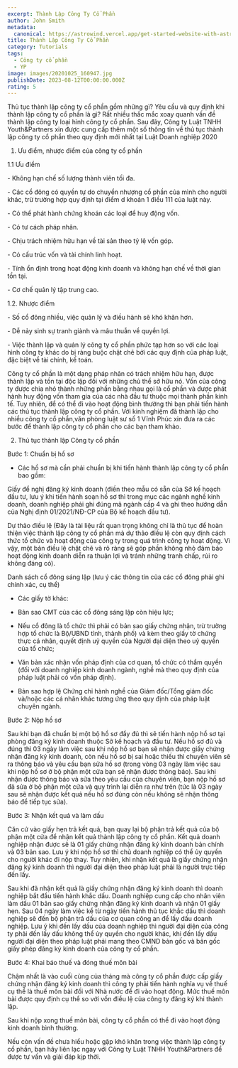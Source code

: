 ```yaml
---
excerpt: Thành Lập Công Ty Cổ Phần
author: John Smith
metadata:
  canonical: https://astrowind.vercel.app/get-started-website-with-astro-tailwind-css
title: Thành Lập Công Ty Cổ Phần
category: Tutorials
tags:
  - Công ty cổ phần
  - YP
image: images/20201025_160947.jpg
publishDate: 2023-08-12T00:00:00.000Z
rating: 5
---
```

Thủ tục thành lập công ty cổ phần gồm những gì? Yêu cầu và quy định khi thành lập công ty cổ phần là gì? Rất nhiều thắc mắc xoay quanh vấn đề thành lập công ty loại hình công ty cổ phần. Sau đây, Công ty Luật TNHH Youth&Partners xin được cung cấp thêm một số thông tin về thủ tục thành lập công ty cổ phần theo quy định mới nhất tại Luật Doanh nghiệp 2020



1. Ưu điểm, nhược điểm của công ty cổ phần

1.1 Ưu điểm

\- Không hạn chế số lượng thành viên tối đa.



\- Các cổ đông có quyền tự do chuyển nhượng cổ phần của mình cho người khác, trừ trường hợp quy định tại điểm d khoản 1 điều 111 của luật này.



\- Có thể phát hành chứng khoán các loại để huy động vốn.

\- Có tư cách pháp nhân.

\- Chịu trách nhiệm hữu hạn về tài sản theo tỷ lệ vốn góp.

\- Có cấu trúc vốn và tài chính linh hoạt.

\- Tính ổn định trong hoạt động kinh doanh và không hạn chế về thời gian tồn tại.

\- Cơ chế quản lý tập trung cao.



 1.2. Nhược điểm

\- Số cổ đông nhiều, việc quản lý và điều hành sẽ khó khăn hơn.

\- Dễ nảy sinh sự tranh giành và mâu thuẫn về quyền lợi.

\- Việc thành lập và quản lý công ty cổ phần phức tạp hơn so với các loại hình công ty khác do bị ràng buộc chặt chẽ bởi các quy định của pháp luật, đặc biệt về tài chính, kế toán.

Công ty cổ phần là một dạng pháp nhân có trách nhiệm hữu hạn, được thành lập và tồn tại độc lập đối với những chủ thể sở hữu nó. Vốn của công ty được chia nhỏ thành những phần bằng nhau gọi là cổ phần và được phát hành huy động vốn tham gia của các nhà đầu tư thuộc mọi thành phần kinh tế. Tuy nhiên, để có thể đi vào hoạt động bình thường thì bạn phải tiến hành các thủ tục thành lập công ty cổ phần. Với kinh nghiệm đã thành lập cho nhiều công ty cổ phần,văn phòng luật sư số 1 Vĩnh Phúc xin đưa ra các bước để thành lập công ty cổ phần cho các bạn tham khảo.



 2. Thủ tục thành lập Công ty cổ phần 

 Bước 1: Chuẩn bị hồ sơ



+ Các hồ sơ mà cần phải chuẩn bị khi tiến hành thành lập công ty cổ phần bao gồm:

Giấy để nghị đăng ký kinh doanh (điền theo mẫu có sẵn của Sở kế hoạch đầu tư, lưu ý khi tiến hành soạn hồ sơ thì trong mục các ngành nghề kinh doanh, doanh nghiệp phải ghi đúng mã ngành cấp 4 và ghi theo hướng dẫn của Nghị định 01/2021/NĐ-CP của Bộ kế hoạch đầu tư).



Dự thảo điều lệ (Đây là tài liệu rất quan trọng không chỉ là thủ tục để hoàn thiện việc thành lập công ty cổ phần mà dự thảo điều lệ còn quy định cách thức tổ chức và hoạt động của công ty trong quá trình công ty hoạt động. Vì vậy, một bản điều lệ chặt chẽ và rõ ràng sẽ góp phần không nhỏ đảm bảo hoạt động kinh doanh diễn ra thuận lợi và tránh những tranh chấp, rủi ro không đáng có).

Danh sách cổ đông sáng lập (lưu ý các thông tin của các cổ đông phải ghi chính xác, cụ thể)



+ Các giấy tờ khác:



+ Bản sao CMT của các cổ đông sáng lập còn hiệu lực;



+ Nếu cổ đông là tổ chức thì phải có bản sao giấy chứng nhận, trừ trường hợp tổ chức là Bộ/UBND tỉnh, thành phố) và kèm theo giấy tờ chứng thực cá nhân, quyết định uỷ quyền của Người đại diện theo uỷ quyền của tổ chức;

+ Văn bản xác nhận vốn pháp định của cơ quan, tổ chức có thẩm quyền (đối với doanh nghiệp kinh doanh ngành, nghề mà theo quy định của pháp luật phải có vốn pháp định).

+ Bản sao hợp lệ Chứng chỉ hành nghề của Giám đốc/Tổng giám đốc và/hoặc các cá nhân khác tương ứng theo quy định của pháp luật chuyên ngành.



Bước 2: Nộp hồ sơ

Sau khi bạn đã chuẩn bị một bộ hồ sơ đầy đủ thì sẽ tiến hành nộp hồ sơ tại phòng đăng ký kinh doanh thuộc Sở kế hoạch và đầu tư. Nếu hồ sơ đủ và đúng thì 03 ngày làm việc sau khi nộp hồ sơ bạn sẽ nhận được giấy chứng nhận đăng ký kinh doanh, còn nếu hồ sơ bị sai hoặc thiếu thì chuyên viên sẽ ra thông báo và yêu cầu bạn sửa hồ sơ (trong vòng 03 ngày làm việc sau khi nộp hồ sơ ở bộ phận một cửa bạn sẽ nhận được thông báo). Sau khi nhận được thông báo và sửa theo yêu cầu của chuyên viên, bạn nộp hồ sơ đã sửa ở bộ phận một cửa và quy trình lại diễn ra như trên (tức là 03 ngày sau sẽ nhận được kết quả nếu hồ sơ đúng còn nếu không sẽ nhận thông báo để tiếp tục sửa).



Bước 3: Nhận kết quả và làm dấu

Căn cứ vào giấy hẹn trả kết quả, bạn quay lại bộ phận trả kết quả của bộ phận một cửa để nhận kết quả thành lập công ty cổ phần. Kết quả doanh nghiệp nhận được sẽ là 01 giấy chứng nhận đăng ký kinh doanh bản chính và 03 bản sao. Lưu ý khi nộp hồ sơ thì chủ doanh nghiệp có thể ủy quyền cho người khác đi nộp thay. Tuy nhiên, khi nhận kết quả là giấy chứng nhận đăng ký kinh doanh thì người đại diện theo pháp luật phải là người trực tiếp đến lấy.



Sau khi đã nhận kết quả là giấy chứng nhận đăng ký kinh doanh thì doanh nghiệp bắt đầu tiến hành khắc dấu. Doanh nghiệp cung cấp cho nhân viên làm dấu 01 bản sao giấy chứng nhận đăng ký kinh doanh và nhận 01 giấy hẹn. Sau 04 ngày làm việc kể từ ngày tiến hành thủ tục khắc dấu thì doanh nghiệp sẽ đến bộ phận trả dấu của cơ quan công an để lấy dấu doanh nghiệp. Lưu ý khi đến lấy dấu của doanh nghiệp thì người đại diện của công ty phải đến lấy dấu không thể ủy quyền cho người khác, khi đến lấy dấu người đại diện theo pháp luật phải mang theo CMND bản gốc và bản gốc giấy phép đăng ký kinh doanh của công ty cổ phần.



Bước 4:  Khai báo thuế và đóng thuế môn bài

Chậm nhất là vào cuối cùng của tháng mà công ty cổ phần được cấp giấy chứng nhận đăng ký kinh doanh thì công ty phải tiến hành nghĩa vụ về thuế cụ thể là thuế môn bài đối với Nhà nước để đi vào hoạt động. Mức thuế môn bài được quy định cụ thể so với vốn điều lệ của công ty đăng ký khi thành lập.



Sau khi nộp xong thuế môn bài, công ty cổ phần có thể đi vào hoạt động kinh doanh bình thường.

Nếu còn vấn đề chưa hiểu hoặc gặp khó khăn trong việc thành lập công ty cổ phần, bạn hãy liên lạc ngay với Công ty Luật TNHH Youth&Partners để được tư vấn và giải đáp kịp thời.
